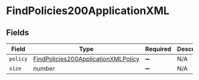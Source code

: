 # FindPolicies200ApplicationXML


## Fields

| Field                                                                                                 | Type                                                                                                  | Required                                                                                              | Description                                                                                           | Example                                                                                               |
| ----------------------------------------------------------------------------------------------------- | ----------------------------------------------------------------------------------------------------- | ----------------------------------------------------------------------------------------------------- | ----------------------------------------------------------------------------------------------------- | ----------------------------------------------------------------------------------------------------- |
| `policy`                                                                                              | [FindPolicies200ApplicationXMLPolicy](../../models/operations/findpolicies200applicationxmlpolicy.md) | :heavy_minus_sign:                                                                                    | N/A                                                                                                   |                                                                                                       |
| `size`                                                                                                | *number*                                                                                              | :heavy_minus_sign:                                                                                    | N/A                                                                                                   | 1                                                                                                     |